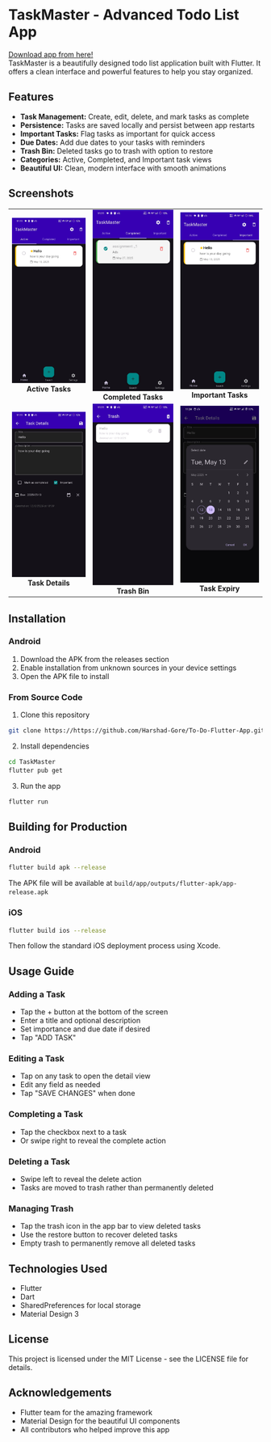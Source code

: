 # TaskMaster - Advanced Todo List App
<a href = "https://drive.google.com/file/d/1kAj6BWMuDpFB4EK0qWAqOWoCjt9uEqxO/view?usp=drive_link">Download app from here!</a><br>
TaskMaster is a beautifully designed todo list application built with Flutter. It offers a clean interface and powerful features to help you stay organized.

## Features

- **Task Management:** Create, edit, delete, and mark tasks as complete
- **Persistence:** Tasks are saved locally and persist between app restarts
- **Important Tasks:** Flag tasks as important for quick access
- **Due Dates:** Add due dates to your tasks with reminders
- **Trash Bin:** Deleted tasks go to trash with option to restore
- **Categories:** Active, Completed, and Important task views
- **Beautiful UI:** Clean, modern interface with smooth animations

## Screenshots

<table>
    <tr>
        <td align="center">
            <img src="screenshots/Screenshot_20250512_231117.jpg" alt="Active Tasks" width="250"/><br/>
            <b>Active Tasks</b>
        </td>
        <td align="center">
            <img src="screenshots/Screenshot_20250512_231120.jpg" alt="Completed Tasks" width="250"/><br/>
            <b>Completed Tasks</b>
        </td>
        <td align="center">
            <img src="screenshots/Screenshot_20250512_231125.jpg" alt="Important Tasks" width="250"/><br/>
            <b>Important Tasks</b>
        </td>
    </tr>
    <tr>
        <td align="center">
            <img src="screenshots/Screenshot_20250512_231131.jpg" alt="Task Details" width="250"/><br/>
            <b>Task Details</b>
        </td>
        <td align="center">
            <img src="screenshots/Screenshot_20250512_231147.jpg" alt="Trash Bin" width="250"/><br/>
            <b>Trash Bin</b>
        </td>
        <td align="center">
            <img src="screenshots/Screenshot_20250512_232437.jpg" alt="Trash Bin" width="250"/><br/>
            <b>Task Expiry</b>
        </td>
    </tr>
</table>

## Installation

### Android

1. Download the APK from the releases section
2. Enable installation from unknown sources in your device settings
3. Open the APK file to install

### From Source Code

1. Clone this repository
```bash
git clone https://https://github.com/Harshad-Gore/To-Do-Flutter-App.git
```

2. Install dependencies
```bash
cd TaskMaster
flutter pub get
```

3. Run the app
```bash
flutter run
```

## Building for Production

### Android

```bash
flutter build apk --release
```
The APK file will be available at `build/app/outputs/flutter-apk/app-release.apk`

### iOS

```bash
flutter build ios --release
```
Then follow the standard iOS deployment process using Xcode.

## Usage Guide

### Adding a Task
- Tap the + button at the bottom of the screen
- Enter a title and optional description
- Set importance and due date if desired
- Tap "ADD TASK"

### Editing a Task
- Tap on any task to open the detail view
- Edit any field as needed
- Tap "SAVE CHANGES" when done

### Completing a Task
- Tap the checkbox next to a task
- Or swipe right to reveal the complete action

### Deleting a Task
- Swipe left to reveal the delete action
- Tasks are moved to trash rather than permanently deleted

### Managing Trash
- Tap the trash icon in the app bar to view deleted tasks
- Use the restore button to recover deleted tasks
- Empty trash to permanently remove all deleted tasks

## Technologies Used

- Flutter
- Dart
- SharedPreferences for local storage
- Material Design 3

## License

This project is licensed under the MIT License - see the LICENSE file for details.

## Acknowledgements

- Flutter team for the amazing framework
- Material Design for the beautiful UI components
- All contributors who helped improve this app
